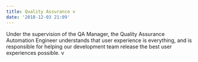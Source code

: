 ```yaml
---
title: Quality Assurance v
date: '2018-12-03 21:09'
---
```

Under the supervision of the QA Manager, the Quality Assurance Automation Engineer understands that user experience is everything, and is responsible for helping our development team release the best user experiences possible. v
